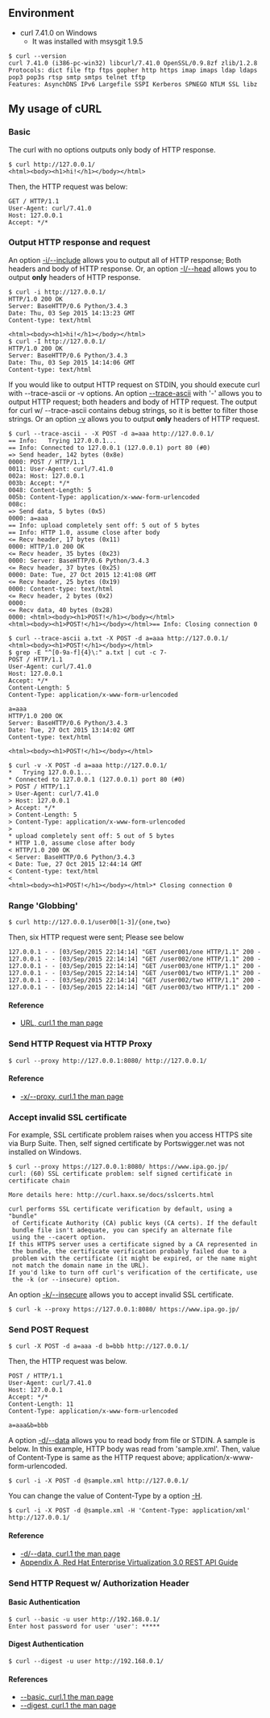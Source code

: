 ## Environment
- curl 7.41.0 on Windows
  - It was installed with msysgit 1.9.5

```
$ curl --version
curl 7.41.0 (i386-pc-win32) libcurl/7.41.0 OpenSSL/0.9.8zf zlib/1.2.8
Protocols: dict file ftp ftps gopher http https imap imaps ldap ldaps pop3 pop3s rtsp smtp smtps telnet tftp
Features: AsynchDNS IPv6 Largefile SSPI Kerberos SPNEGO NTLM SSL libz
```

## My usage of cURL
### Basic
The curl with no options outputs only body of HTTP response.
```
$ curl http://127.0.0.1/
<html><body><h1>hi!</h1></body></html>
```
Then, the HTTP request was below:
```
GET / HTTP/1.1
User-Agent: curl/7.41.0
Host: 127.0.0.1
Accept: */*

```

### Output HTTP response and request
An option [-i/--include](http://curl.haxx.se/docs/manpage.html#-i) allows you to output all of HTTP response; Both headers and body of HTTP response.
Or, an option [-I/--head](http://curl.haxx.se/docs/manpage.html#-I) allows you to output **only** headers of HTTP response.
```
$ curl -i http://127.0.0.1/
HTTP/1.0 200 OK
Server: BaseHTTP/0.6 Python/3.4.3
Date: Thu, 03 Sep 2015 14:13:23 GMT
Content-type: text/html

<html><body><h1>hi!</h1></body></html>
$ curl -I http://127.0.0.1/
HTTP/1.0 200 OK
Server: BaseHTTP/0.6 Python/3.4.3
Date: Thu, 03 Sep 2015 14:14:06 GMT
Content-type: text/html

```
If you would like to output HTTP request on STDIN, you should execute curl with --trace-ascii or -v options.
An option [--trace-ascii](http://curl.haxx.se/docs/manpage.html#--trace-ascii) with '-' allows you to output HTTP request; both headers and body of HTTP request. The output for curl w/ --trace-ascii contains debug strings, so it is better to filter those strings.
Or an option [-v](http://curl.haxx.se/docs/manpage.html#-v) allows you to output **only** headers of HTTP request.
```
$ curl --trace-ascii - -X POST -d a=aaa http://127.0.0.1/
== Info:   Trying 127.0.0.1...
== Info: Connected to 127.0.0.1 (127.0.0.1) port 80 (#0)
=> Send header, 142 bytes (0x8e)
0000: POST / HTTP/1.1
0011: User-Agent: curl/7.41.0
002a: Host: 127.0.0.1
003b: Accept: */*
0048: Content-Length: 5
005b: Content-Type: application/x-www-form-urlencoded
008c:
=> Send data, 5 bytes (0x5)
0000: a=aaa
== Info: upload completely sent off: 5 out of 5 bytes
== Info: HTTP 1.0, assume close after body
<= Recv header, 17 bytes (0x11)
0000: HTTP/1.0 200 OK
<= Recv header, 35 bytes (0x23)
0000: Server: BaseHTTP/0.6 Python/3.4.3
<= Recv header, 37 bytes (0x25)
0000: Date: Tue, 27 Oct 2015 12:41:08 GMT
<= Recv header, 25 bytes (0x19)
0000: Content-type: text/html
<= Recv header, 2 bytes (0x2)
0000:
<= Recv data, 40 bytes (0x28)
0000: <html><body><h1>POST!</h1></body></html>
<html><body><h1>POST!</h1></body></html>== Info: Closing connection 0

$ curl --trace-ascii a.txt -X POST -d a=aaa http://127.0.0.1/
<html><body><h1>POST!</h1></body></html>
$ grep -E "^[0-9a-f]{4}\:" a.txt | cut -c 7-
POST / HTTP/1.1
User-Agent: curl/7.41.0
Host: 127.0.0.1
Accept: */*
Content-Length: 5
Content-Type: application/x-www-form-urlencoded

a=aaa
HTTP/1.0 200 OK
Server: BaseHTTP/0.6 Python/3.4.3
Date: Tue, 27 Oct 2015 13:14:02 GMT
Content-type: text/html

<html><body><h1>POST!</h1></body></html>

$ curl -v -X POST -d a=aaa http://127.0.0.1/
*   Trying 127.0.0.1...
* Connected to 127.0.0.1 (127.0.0.1) port 80 (#0)
> POST / HTTP/1.1
> User-Agent: curl/7.41.0
> Host: 127.0.0.1
> Accept: */*
> Content-Length: 5
> Content-Type: application/x-www-form-urlencoded
>
* upload completely sent off: 5 out of 5 bytes
* HTTP 1.0, assume close after body
< HTTP/1.0 200 OK
< Server: BaseHTTP/0.6 Python/3.4.3
< Date: Tue, 27 Oct 2015 12:44:14 GMT
< Content-type: text/html
<
<html><body><h1>POST!</h1></body></html>* Closing connection 0
```

### Range 'Globbing'
```
$ curl http://127.0.0.1/user00[1-3]/{one,two}
```
Then, six HTTP request were sent; Please see below
```
127.0.0.1 - - [03/Sep/2015 22:14:14] "GET /user001/one HTTP/1.1" 200 -
127.0.0.1 - - [03/Sep/2015 22:14:14] "GET /user002/one HTTP/1.1" 200 -
127.0.0.1 - - [03/Sep/2015 22:14:14] "GET /user003/one HTTP/1.1" 200 -
127.0.0.1 - - [03/Sep/2015 22:14:14] "GET /user001/two HTTP/1.1" 200 -
127.0.0.1 - - [03/Sep/2015 22:14:14] "GET /user002/two HTTP/1.1" 200 -
127.0.0.1 - - [03/Sep/2015 22:14:14] "GET /user003/two HTTP/1.1" 200 -
```
#### Reference
- [URL, curl.1 the man page](http://curl.haxx.se/docs/manpage.html#URL)

### Send HTTP Request via HTTP Proxy
```
$ curl --proxy http://127.0.0.1:8080/ http://127.0.0.1/
```
#### Reference
- [-x/--proxy, curl.1 the man page](http://curl.haxx.se/docs/manpage.html#-x)

### Accept invalid SSL certificate
For example, SSL certificate problem raises when you access HTTPS site via Burp Suite.
Then, self signed certificate by Portswigger.net was not installed on Windows.
```
$ curl --proxy https://127.0.0.1:8080/ https://www.ipa.go.jp/
curl: (60) SSL certificate problem: self signed certificate in certificate chain

More details here: http://curl.haxx.se/docs/sslcerts.html

curl performs SSL certificate verification by default, using a "bundle"
 of Certificate Authority (CA) public keys (CA certs). If the default
 bundle file isn't adequate, you can specify an alternate file
 using the --cacert option.
If this HTTPS server uses a certificate signed by a CA represented in
 the bundle, the certificate verification probably failed due to a
 problem with the certificate (it might be expired, or the name might
 not match the domain name in the URL).
If you'd like to turn off curl's verification of the certificate, use
 the -k (or --insecure) option.
```

An option [-k/--insecure](http://curl.haxx.se/docs/manpage.html#-k) allows you to accept invalid SSL certificate.
```
$ curl -k --proxy https://127.0.0.1:8080/ https://www.ipa.go.jp/
```

### Send POST Request
```
$ curl -X POST -d a=aaa -d b=bbb http://127.0.0.1/
```
Then, the HTTP request was below.
```
POST / HTTP/1.1
User-Agent: curl/7.41.0
Host: 127.0.0.1
Accept: */*
Content-Length: 11
Content-Type: application/x-www-form-urlencoded

a=aaa&b=bbb
```
A option [-d/--data](http://curl.haxx.se/docs/manpage.html#-d) allows you to read body from file or STDIN.
A sample is below. In this example, HTTP body was read from 'sample.xml'.
Then, value of Content-Type is same as the HTTP request above; application/x-www-form-urlencoded.
```
$ curl -i -X POST -d @sample.xml http://127.0.0.1/
```
You can change the value of Content-Type by a option [-H](http://curl.haxx.se/docs/manpage.html#-H).
```
$ curl -i -X POST -d @sample.xml -H 'Content-Type: application/xml' http://127.0.0.1/
```

#### Reference
- [-d/--data, curl.1 the man page](http://curl.haxx.se/docs/manpage.html#-d)
- [Appendix A, Red Hat Enterprise Virtualization 3.0 REST API Guide](https://access.redhat.com/documentation/en-US/Red_Hat_Enterprise_Virtualization/3.0/html/REST_API_Guide/appe-REST_API_Guide-cURL_Integration.html)

### Send HTTP Request w/ Authorization Header
#### Basic Authentication
```
$ curl --basic -u user http://192.168.0.1/
Enter host password for user 'user': *****
```

#### Digest Authentication
```
$ curl --digest -u user http://192.168.0.1/
```

#### References
- [--basic, curl.1 the man page](http://curl.haxx.se/docs/manpage.html#--basic)
- [--digest, curl.1 the man page](http://curl.haxx.se/docs/manpage.html#--digest)
